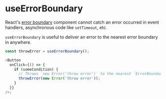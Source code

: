# useErrorBoundary

React's [error boundary](https://reactjs.org/docs/error-boundaries.html) component cannot catch an error occurred in event handlers, asynchronous code like `setTimeout`, etc.

`useErrorBoundary` is useful to deliver an error to the nearest error boundary in anywhere.

```typescript
const throwError = useErrorBoundary();

<Button
  onClick={() => {
    if (someCondition) {
      // Throws `new Error('throw error')` to the nearest `ErrorBoundary`.
      throwError(new Error('throw error'));
    }
  }}
/>;
```
